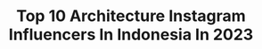 ---
title: Top 10 Architecture Instagram Influencers In Indonesia In 2023
description: >-
  Find top architecture Instagram influencers in Indonesia in 2023. Most popular hashtags: #architecture #homedecor #archilovers.
platform: Instagram
hits: 97
text_top: Analyze the most popular Instagram influencers on inBeat.
text_bottom: inBeat holds 97 Instagram influencers like this in Indonesia for you to connect with.
profiles:
  - username: "itsteme"
    fullname: >-
      teme Abdullah
    bio: >-
      Architecture | Artist, Author. For books & exclusive items, visit @temeabdullah
    location: "Indonesia"
    followers: 228393
    engagement: 2097
    commentsToLikes: 0.014951
    id: ckap15meit5dw0i78yxxgh1x8
    verified: false
    hashtags: "#agongkita, #daulattuanku, #teme2020, #sketch"
  - username: "flori_anz_enk"
    fullname: >-
      Florian
    bio: >-
      Architecture and Minimalism Sony Alpha and iPhone Photographer | Clubhouse Host —————————————————————————————- Wedding and People -> @florianzenk_
    location: "Indonesia"
    followers: 32093
    engagement: 170
    commentsToLikes: 0.052484
    id: ck0vuzoh3mvie0i19eu2eomxy
    verified: false
    hashtags: "#visitzurich, #lookingup, #harmonyoflight, #minimalmood"
  - username: "rumah_purnama"
    fullname: >-
      Keluarga Purnama
    bio: >-
      Industrial House • Home Studio Rental • Photography • Architecture Enthusiasts Based in Bandung,Indonesia Concept by @rumah_purnama
    location: "Indonesia"
    followers: 33728
    engagement: 360
    commentsToLikes: 0.053032
    id: ckap45hw25xkl0i78b7o96qhw
    verified: false
    hashtags: "#rumahcantikidaman, #rumahcantik, #rumahindustrial, #rumahminimalis"
  - username: "yudipranata06"
    fullname: >-
      I Made Yudi Pranata, S.Ars.
    bio: >-
      Bachelor of Architecture
    location: "Indonesia"
    followers: 2145
    engagement: 721
    commentsToLikes: 0.077610
    id: ck13cqwa11q5j0i19bi1c0xqk
    verified: false
    hashtags: "#architecture, #nookbali, #lastholidayoftheyear, #perangicovid19"
  - username: "hari.srg"
    fullname: >-
      Hari Hajaruddin Siregar
    bio: >-
      👨‍🌾 Travel, Architecture, Culture 📧 hari.hajaruddin.siregar@gmail.com 🌍 www.liburlagi.com 🏠 Medan, Indonesia
    location: "Indonesia"
    followers: 16736
    engagement: 378
    commentsToLikes: 0.035740
    id: ck6u1rkyzngtq0j71lpvclva1
    verified: false
    hashtags: "#instaphoto, #pictureoftheday, #samsung, #indonesiatimur"
  - username: "aryindra"
    fullname: >-
      ary indra
    bio: >-
      Architect, Founder of Aboday, SahabatSelojene, Chief Curator Indonesia Pavilion at Venice ArchitectureBiennale 2018 & A Wanderer living in Salatiga
    location: "Indonesia"
    followers: 17592
    engagement: 404
    commentsToLikes: 0.023412
    id: ck5cj63o1u1zz0i11uwkeip19
    verified: false
    hashtags: ""
  - username: "visualpleasuremag"
    fullname: >-
      Visual Pleasure
    bio: >-
      Design • Architecture & Interiors • Photography • Art • Travel @visualpleasuretravelRead our latest story here↓
    location: "Indonesia"
    followers: 196230
    engagement: 192
    commentsToLikes: 0.005658
    id: ck0u74fin3pgr0i193wtff0oa
    verified: false
    hashtags: "#guillaumealan"
  - username: "ruangrona"
    fullname: >-
      R U A N G R O N A
    bio: >-
      architecture + interior design studio. email : ruangrona@gmail.com line : @ruangrona (use @) @josephinefitria | @mon_tiara #ruangrona
    location: "Indonesia"
    followers: 13025
    engagement: 871
    commentsToLikes: 0.020027
    id: ck9h9txzg9yjs0j78ymmjfj3j
    verified: false
    hashtags: "#rrproject2020, #ruangrona2019, #rrproject2019, #ruangrona"
  - username: "julio_architect"
    fullname: >-
      Julio Julianto IAI HDII
    bio: >-
      Sharing my thought in architecture... Julio Architect & Partners Jakarta_Indonesia📷🇮🇩
    location: "Indonesia"
    followers: 38796
    engagement: 119
    commentsToLikes: 0.006888
    id: ck0uabp7fbsqb0i198jsjidga
    verified: false
    hashtags: "#interiordesign, #futurevision, #futurebuilding, #sketchbook"
  - username: "localdiskd"
    fullname: >-
      Dinar Rizqi Yuangga | 🇮🇩
    bio: >-
      👦 Creative Enthusiast 📩 Collab / Bussines hit on DM or Email 📍 Surabaya - Tulungagung. @architectureinlife Team
    location: "Indonesia"
    followers: 4757
    engagement: 1416
    commentsToLikes: 0.079657
    id: ckap2spa705ef0i78moev0q1n
    verified: false
    hashtags: "#withgalaxy, #droidshooter, #suroboyostreet, #malanggoodplace"
---
